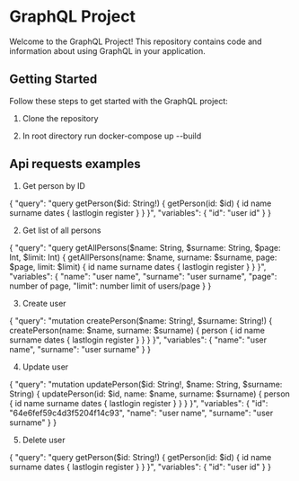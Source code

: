 # GraphQL Project

Welcome to the GraphQL Project! This repository contains code and information about using GraphQL in your application.

## Getting Started

Follow these steps to get started with the GraphQL project:

1. Clone the repository

2. In root directory run docker-compose up --build

## Api requests examples 

1. Get person by ID

{
  "query": "query getPerson($id: String!) { getPerson(id: $id) { id name surname dates { lastlogin register } } }",
  "variables": {
    "id": "user id"
  }
}

2. Get list of all persons 

{
  "query": "query getAllPersons($name: String, $surname: String, $page: Int, $limit: Int) { getAllPersons(name: $name, surname: $surname, page: $page, limit: $limit) { id name surname dates { lastlogin register } } }",
  "variables": {
    "name": "user name",
    "surname": "user surname",
    "page": number of page,
    "limit": number limit of users/page
  }
}

3. Create user

{
  "query": "mutation createPerson($name: String!, $surname: String!) { createPerson(name: $name, surname: $surname) { person { id name surname dates { lastlogin register } } } }",
  "variables": {
    "name": "user name",
    "surname": "user surname"
  }
}

4. Update user

{
  "query": "mutation updatePerson($id: String!, $name: String, $surname: String) { updatePerson(id: $id, name: $name, surname: $surname) { person { id name surname dates { lastlogin register } } } }",
  "variables": {
    "id": "64e6fef59c4d3f5204f14c93",
    "name": "user name",
    "surname": "user surname"
  }
}

5. Delete user

{
  "query": "query getPerson($id: String!) { getPerson(id: $id) { id name surname dates { lastlogin register } } }",
  "variables": {
    "id": "user id"
  }
}